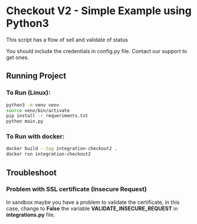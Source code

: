 # Checkout V2 - Simple Example using Python3

This script has a flow of sell and validate of status

You should include the credentials in config.py file. Contact our support to get ones.

## Running Project

### To Run (Linux):

```bash
python3 -m venv venv
source venv/bin/activate
pip install -r requeriments.txt
python main.py
```

### To Run with docker:

```bash
docker build --tag integration-checkout2 .
docker run integration-checkout2
```


## Troubleshoot

### Problem with SSL certificate (Insecure Request)

In sandbox maybe you have a problem to validate the certificate, in this case, change to **False** the variable **VALIDATE_INSECURE_REQUEST** in **integrations.py** file.
